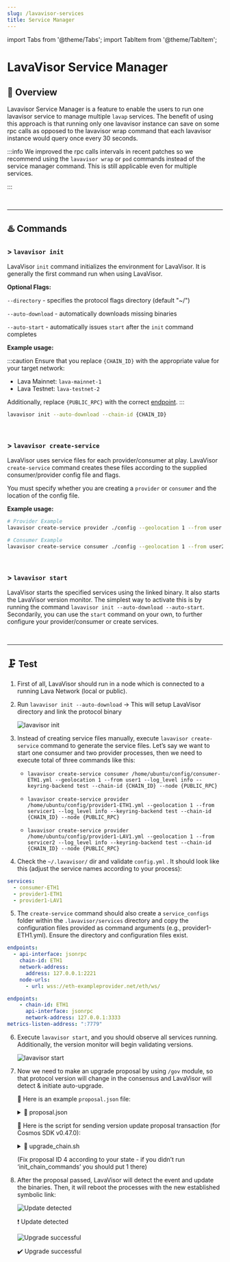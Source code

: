 ```yaml
---
slug: /lavavisor-services
title: Service Manager
---
```



import Tabs from '@theme/Tabs';
import TabItem from '@theme/TabItem';

# **LavaVisor Service Manager**

## 📄 Overview 
Lavavisor Service Manager is a feature to enable the users to run one lavavisor service to manage multiple `lavap` services. 
The benefit of using this approach is that running only one lavavisor instance can save on some rpc calls as opposed to the lavavisor wrap command
that each lavavisor instance would query once every 30 seconds. 

:::info 
We improved the rpc calls intervals in recent patches so we recommend using the `lavavisor wrap` or `pod` commands instead of the service manager command. This is still applicable even for multiple services.

:::

<br />
<hr />

## ♨️ Commands

### > `lavavisor init`
LavaVisor `init` command initializes the environment for LavaVisor. It is generally the first command run when using LavaVisor.

**Optional Flags:**
    
`--directory` -  specifies the protocol flags directory (default "~/")
    
`--auto-download` - automatically downloads missing binaries
    
`--auto-start` - automatically issues `start` after the `init` command completes

**Example usage:**

:::caution
Ensure that you replace `{CHAIN_ID}` with the appropriate value for your target network:
- Lava Mainnet: `lava-mainnet-1`
- Lava Testnet: `lava-testnet-2`

 Additionally, replace `{PUBLIC_RPC}` with the correct [endpoint](../../developer/endpoints/public-rpc-endpoints.md).
:::

```bash
lavavisor init --auto-download --chain-id {CHAIN_ID}
```


<br />

### > `lavavisor create-service` 
LavaVisor uses service files for each provider/consumer at play. LavaVisor `create-service` command creates these  files according to the supplied consumer/provider config file and flags.

You must specify whether you are creating a `provider` or `consumer` and the location of the config file.

**Example usage:**

```bash
# Provider Example
lavavisor create-service provider ./config --geolocation 1 --from user --log_level warn

# Consumer Example
lavavisor create-service consumer ./config --geolocation 1 --from user2 --log_level info

```

<br />

### > `lavavisor start` 
LavaVisor starts the specified services using the linked binary. It also starts the LavaVisor version monitor. The simplest way to activate this is by running the command `lavavisor init --auto-download --auto-start`. Secondarily, you can use the `start` command on your own, to further configure your provider/consumer or create services.

<br />
<hr />

## 🗜️ Test

1. First of all, LavaVisor should run in a node which is connected to a running Lava Network (local or public).

2. Run `lavavisor init --auto-download`  → This will setup LavaVisor directory and link the protocol binary
    
    ![lavavisor init](/img/tutorial/lavavisor/lavavisor1.png)

3. Instead of creating service files manually, execute `lavavisor create-service` command to generate the service files. Let’s say we want to start one consumer and two provider processes, then we need to execute total of three commands like this:

    - `lavavisor create-service consumer /home/ubuntu/config/consumer-ETH1.yml --geolocation 1 --from user1 --log_level info --keyring-backend test --chain-id {CHAIN_ID} --node {PUBLIC_RPC}`

    - `lavavisor create-service provider /home/ubuntu/config/provider1-ETH1.yml --geolocation 1 --from servicer1 --log_level info --keyring-backend test --chain-id {CHAIN_ID} --node {PUBLIC_RPC}`
    
    - `lavavisor create-service provider /home/ubuntu/config/provider1-LAV1.yml --geolocation 1 --from servicer2 --log_level info --keyring-backend test --chain-id {CHAIN_ID} --node {PUBLIC_RPC}`

4. Check the `~/.lavavisor/` dir and validate `config.yml` . It should look like this (adjust the service names according to your process):


```yaml
services:
  - consumer-ETH1
  - provider1-ETH1
  - provider1-LAV1
```

5. The `create-service` command should also create a `service_configs` folder within the `.lavavisor/services` directory and copy the configuration files provided as command arguments (e.g., provider1-ETH1.yml). Ensure the directory and configuration files exist.

<Tabs>
<TabItem value="provider_conf" label="✅ Example provider config file:">


```yaml
endpoints:
  - api-interface: jsonrpc
    chain-id: ETH1
    network-address:
      address: 127.0.0.1:2221
    node-urls:
      - url: wss://eth-exampleprovider.net/eth/ws/
```

</TabItem>

<TabItem value="consumer_conf" label="✅ Example consumer config file:">

    
```yaml
endpoints:
    - chain-id: ETH1
      api-interface: jsonrpc
      network-address: 127.0.0.1:3333
metrics-listen-address: ":7779"
```
</TabItem>
</Tabs>

6. Execute `lavavisor start`, and you should observe all services running. Additionally, the version monitor will begin validating versions.
    
    ![lavavisor start](/img/tutorial/lavavisor/lavavisor2.png)

7. Now we need to make an upgrade proposal by using `/gov` module, so that protocol version will change in the consensus and LavaVisor will detect & initiate auto-upgrade.
    
    🔽 Here is an example `proposal.json` file:
    
    <details>
    <summary> 📄 proposal.json </summary>
    
    ```json
    {
        "title": "Protocol Version Change",
        "description": "Update version",
        "changes": [
            {
                "subspace": "protocol",
                "key": "Version",
                "value": {
                    "provider_target": "0.23.2",
                    "consumer_target": "0.23.2",
                    "provider_min": "0.22.0",
                    "consumer_min": "0.22.0"
                }
            }
        ],
        "deposit": "10000000ulava"
    }
    ```

    </details>
    
    🔽 Here is the script for sending version update proposal transaction (for Cosmos SDK v0.47.0):
    
    <details>
    <summary> 📄 upgrade_chain.sh </summary>

    ```bash
    #!/bin/bash
    # upgrade script (upgrade_chain.sh)
    
    # function to wait for next block (should be used when proposing on chains with Cosmos SDK 0.47 or higher)
    function wait_next_block {
      current=$( lavad q block | jq .block.header.height)
      echo "Waiting for next block $current"
      while true; do
        sleep 0.5
        new=$( lavad q block | jq .block.header.height)
        if [[ $current != $new ]]
        then
          echo "finished waiting for block $new"
            break
        fi
      done
    }
    
    # The software upgrade proposal command. This only proposes a software upgrade. To apply the upgrade, you need to vote "yes" (like below).
    lavad tx gov submit-legacy-proposal param-change proposal.json \
    --gas "auto" \
    --from alice \
    --keyring-backend "test" \
    --gas-prices "0.000000001ulava" \
    --gas-adjustment "1.5" \
    --yes
    
    wait_next_block
    
    # The vote command. Use vote ID 4 (like here) if you used the init_chain_commands.sh script. If the vote doesn't work because of a bad
    # vote ID, use the 'lavad q gov proposals' query to check the latest proposal ID, and put here the latest ID + 1.
    lavad tx gov vote 4 yes -y --from alice --gas-adjustment "1.5" --gas "auto" --gas-prices "0.000000001ulava"
    ```
    
    </details>

    (Fix proposal ID 4 according to your state - if you didn’t run ‘init_chain_commands’ you should put 1 there)
    
8. After the proposal passed, LavaVisor will detect the event and update the binaries. Then, it will reboot the processes with the new established symbolic link:
    
    ![Update detected](/img/tutorial/lavavisor/lavavisor3.png)
    
    ❗ Update detected
    
    ![Upgrade successful](/img/tutorial/lavavisor/lavavisor4.png)
    
    ✔️ Upgrade successful
